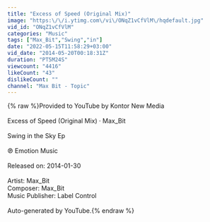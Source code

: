 ```yaml
---
title: "Excess of Speed (Original Mix)"
image: "https:\/\/i.ytimg.com\/vi\/ONqZ1vCfVlM\/hqdefault.jpg"
vid_id: "ONqZ1vCfVlM"
categories: "Music"
tags: ["Max_Bit","Swing","in"]
date: "2022-05-15T11:58:29+03:00"
vid_date: "2014-05-20T00:18:31Z"
duration: "PT5M24S"
viewcount: "4416"
likeCount: "43"
dislikeCount: ""
channel: "Max Bit - Topic"
---
```

{% raw %}Provided to YouTube by Kontor New Media<br /><br />Excess of Speed (Original Mix) · Max_Bit<br /><br />Swing in the Sky Ep<br /><br />℗ Emotion Music<br /><br />Released on: 2014-01-30<br /><br />Artist: Max_Bit<br />Composer: Max_Bit<br />Music Publisher: Label Control<br /><br />Auto-generated by YouTube.{% endraw %}

